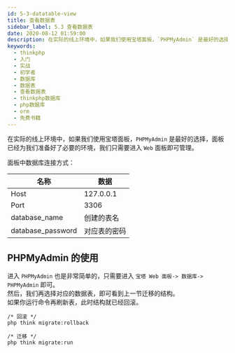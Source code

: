 ```yaml
---
id: 5-3-datatable-view
title: 查看数据表
sidebar_label: 5.3 查看数据表
date: 2020-08-12 01:59:00
description: 在实际的线上环境中，如果我们使用宝塔面板，`PHPMyAdmin` 是最好的选择，面板已经为我们准备好了必要的环境，我们只需要进入 `Web` 面板即可管理。
keywords:
  - thinkphp
  - 入门
  - 实战
  - 初学者
  - 数据库
  - 数据表
  - 查看数据表
  - thinkphp数据库
  - php数据库
  - orm
  - 免费书籍
---
```


在实际的线上环境中，如果我们使用宝塔面板，`PHPMyAdmin` 是最好的选择，面板已经为我们准备好了必要的环境，我们只需要进入 `Web` 面板即可管理。

面板中数据库连接方式：

名称 | 数据
------------ | -------------
Host | 127.0.0.1
Port | 3306
database_name | 创建的表名
database_password | 对应表的密码

## PHPMyAdmin 的使用

进入 `PHPMyAdmin` 也是非常简单的，只需要进入 `宝塔 Web 面板-> 数据库-> PHPMyAdmin` 即可。  
然后，我们再选择对应的数据表，即可看到上一节迁移的结构。  
如果你运行命令再刷新表，此时结构就已经回滚。

~~~~ shell
/* 回滚 */
php think migrate:rollback

/* 迁移 */
php think migrate:run
~~~~